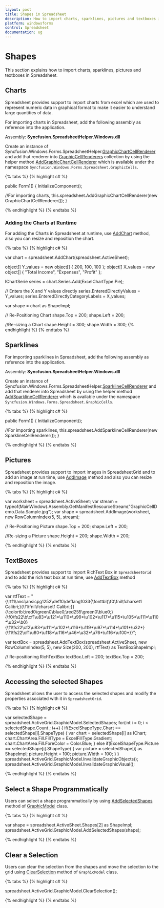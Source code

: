 ```yaml
---
layout: post
title: Shapes in Spreadsheet
description: How to import charts, sparklines, pictures and textboxes in Spreadsheet
platform: windowsforms
control: Spreadsheet
documentation: ug
---
```


# Shapes
 This section explains how to import charts, sparklines, pictures and textboxes in Spreadsheet.

## Charts

Spreadsheet provides support to import charts from excel which are used to represent numeric data in graphical format to make it easier to understand large quantities of data.

For importing charts in Spreadsheet, add the following assembly as reference into the application.
 
Assembly: **Syncfusion.SpreadsheetHelper.Windows.dll** 
 
Create an instance of Syncfusion.Windows.Forms.SpreadsheetHelper.[GraphicChartCellRenderer](https://help.syncfusion.com/cr/cref_files/windowsforms/spreadsheet/Syncfusion.SpreadsheetHelper.Windows~Syncfusion.Windows.Forms.SpreadsheetHelper.GraphicChartCellRenderer.html) and add that renderer into [GraphicCellRenderers](http://help.syncfusion.com/cr/cref_files/windowsforms/spreadsheet/Syncfusion.Spreadsheet.Windows~Syncfusion.Windows.Forms.Spreadsheet.GraphicCells.GraphicModel~GraphicCellRenderers.html) collection by using the helper method [AddGraphicChartCellRenderer](http://help.syncfusion.com/cr/cref_files/windowsforms/spreadsheet/Syncfusion.Spreadsheet.Windows~Syncfusion.Windows.Forms.Spreadsheet.GraphicCells.GraphicCellHelper~AddGraphicChartCellRenderer.html) which is available under the namespace `Syncfusion.Windows.Forms.Spreadsheet.GraphicCells`. 

{% tabs %}
{% highlight c# %}

public Form1()
{
  InitializeComponent();
  
  //For importing charts,
  this.spreadsheet.AddGraphicChartCellRenderer(new GraphicChartCellRenderer());
}

{% endhighlight %}
{% endtabs %}


### Adding the Charts at Runtime

For adding the Charts in Spreadsheet at runtime, use [AddChart](http://help.syncfusion.com/cr/cref_files/windowsforms/spreadsheet/Syncfusion.Spreadsheet.Windows~Syncfusion.Windows.Forms.Spreadsheet.GraphicCells.GraphicCellHelper~AddChart.html) method, also you can resize and reposition the chart.

{% tabs %}
{% highlight c# %}

var chart = spreadsheet.AddChart(spreadsheet.ActiveSheet);

object[] Y_values = new object[] { 200, 100, 100 };
object[] X_values = new object[] { "Total Income", "Expenses", "Profit" };

IChartSerie series = chart.Series.Add(ExcelChartType.Pie);

// Enters the X and Y values directly
series.EnteredDirectlyValues = Y_values;
series.EnteredDirectlyCategoryLabels = X_values;

var shape = chart as ShapeImpl;

// Re-Positioning Chart
shape.Top = 200;
shape.Left = 200;

//Re-sizing a Chart
shape.Height = 300;
shape.Width = 300;
{% endhighlight %}
{% endtabs %}

## Sparklines

For importing sparklines in Spreadsheet, add the following assembly as reference into the application.
 
Assembly: **Syncfusion.SpreadsheetHelper.Windows.dll** 

Create an instance of Syncfusion.Windows.Forms.SpreadsheetHelper.[SparklineCellRenderer](https://help.syncfusion.com/cr/cref_files/windowsforms/spreadsheet/Syncfusion.SpreadsheetHelper.Windows~Syncfusion.Windows.Forms.SpreadsheetHelper.SparklineCellRenderer.html) and add that renderer into Spreadsheet by using the helper method [AddSparklineCellRenderer](http://help.syncfusion.com/cr/cref_files/windowsforms/spreadsheet/Syncfusion.Spreadsheet.Windows~Syncfusion.Windows.Forms.Spreadsheet.GraphicCells.GraphicCellHelper~AddSparklineCellRenderer.html) which is available under the namespace `Syncfusion.Windows.Forms.Spreadsheet.GraphicCells`.

{% tabs %}
{% highlight c# %}

public Form1()
{
  InitializeComponent();
      
  //For importing sparklines,
  this.spreadsheet.AddSparklineCellRenderer(new SparklineCellRenderer());
}

{% endhighlight %}
{% endtabs %}

## Pictures

Spreadsheet provides support to import images in SpreadsheetGrid and to add an image at run time, use [AddImage](http://help.syncfusion.com/cr/cref_files/windowsforms/spreadsheet/Syncfusion.Spreadsheet.Windows~Syncfusion.Windows.Forms.Spreadsheet.GraphicCells.GraphicCellHelper~AddImage.html) method and also you can resize and reposition the image.

{% tabs %}
{% highlight c# %}

var worksheet = spreadsheet.ActiveSheet;
var stream = typeof(MainWindow).Assembly.GetManifestResourceStream("GraphicCellDemo.Data.Sample.jpg");
var shape = spreadsheet.AddImage(worksheet, new RowColumnIndex(5, 5), stream);

// Re-Positioning Picture
shape.Top = 200;
shape.Left = 200;

 //Re-sizing a Picture
shape.Height = 200;
shape.Width = 200;

{% endhighlight %}
{% endtabs %}

## TextBoxes

Spreadsheet provides support to import RichText Box in `SpreadsheetGrid` and to add the rich text box at run time, use [AddTextBox](http://help.syncfusion.com/cr/cref_files/windowsforms/spreadsheet/Syncfusion.Spreadsheet.Windows~Syncfusion.Windows.Forms.Spreadsheet.GraphicCells.GraphicCellHelper~AddTextBox.html) method

{% tabs %}
{% highlight c# %}

var rtfText = "{\\rtf1\\ansi\\ansicpg1252\\deff0\\deflang1033{\\fonttbl{\\f0\\fnil\\fcharset1 Calibri;}{\\f1\\fnil\\fcharset1 Calibri;}}{\\colortbl;\\red0\\green0\\blue0;\\red255\\green0\\blue0;}{\\f0\\fs22\\b\\cf1\\u83*\\u121*\\u110*\\u99*\\u102*\\u117*\\u115*\\u105*\\u111*\\u110*\\u32*\\b0}                           {\\f1\\fs22\\cf2\\u83*\\u111*\\u102*\\u116*\\u119*\\u97*\\u114*\\u101*\\u32*}{\\f1\\fs22\\cf1\\u80*\\u118*\\u116*\\u46*\\u32*\\u76*\\u116*\\u100*}}";
  
var textBox = spreadsheet.AddTextBox(spreadsheet.ActiveSheet, new RowColumnIndex(5, 5), new Size(200, 200), rtfText) as TextBoxShapeImpl;

// Re-positioning RichTextBox
textBox.Left = 200;
textBox.Top = 200;
         
{% endhighlight %}
{% endtabs %}

## Accessing the selected Shapes

Spreadsheet allows the user to access the selected shapes and modify the properties associated with it in `SpreadsheetGrid`.

{% tabs %}
{% highlight c# %}

var selectedShape = spreadsheet.ActiveGrid.GraphicModel.SelectedShapes;
for(int i = 0; i < selectedShape.Count ; i++)
{
    if(ExcelShapeType.Chart == selectedShape[i].ShapeType)
    {
        var chart = selectedShape[i] as IChart;
        chart.ChartArea.Fill.FillType = ExcelFillType.Gradient;
        chart.ChartArea.Fill.ForeColor = Color.Blue;
    }
    else if(ExcelShapeType.Picture == selectedShape[i].ShapeType)
    {
        var picture = selectedShape[i] as ShapeImpl;
        picture.Height = 100;
        picture.Width = 100;
    }
}
spreadsheet.ActiveGrid.GraphicModel.InvalidateGraphicObjects();
spreadsheet.ActiveGrid.GraphicModel.InvalidateGraphicVisual();

{% endhighlight %}
{% endtabs %}

## Select a Shape Programmatically

Users can select a shape programmatically by using [AddSelectedShapes](https://help.syncfusion.com/cr/cref_files/windowsforms/spreadsheet/Syncfusion.Spreadsheet.Windows~Syncfusion.Windows.Forms.Spreadsheet.GraphicCells.GraphicModel~AddSelectedShapes.html) method of [GraphicModel](https://help.syncfusion.com/cr/cref_files/windowsforms/spreadsheet/Syncfusion.Spreadsheet.Windows~Syncfusion.Windows.Forms.Spreadsheet.GraphicCells.GraphicModel.html) class.

{% tabs %}
{% highlight c# %}

var shape = spreadsheet.ActiveSheet.Shapes[2] as ShapeImpl;          
spreadsheet.ActiveGrid.GraphicModel.AddSelectedShapes(shape);

{% endhighlight %}
{% endtabs %}

## Clear a Selection

Users can clear the selection from the shapes and move the selection to the grid using [ClearSelection](https://help.syncfusion.com/cr/cref_files/windowsforms/spreadsheet/Syncfusion.Spreadsheet.Windows~Syncfusion.Windows.Forms.Spreadsheet.GraphicCells.GraphicModel~ClearSelection.html) method of `GraphicModel` class.

{% tabs %}
{% highlight c# %}

spreadsheet.ActiveGrid.GraphicModel.ClearSelection();

{% endhighlight %}
{% endtabs %}